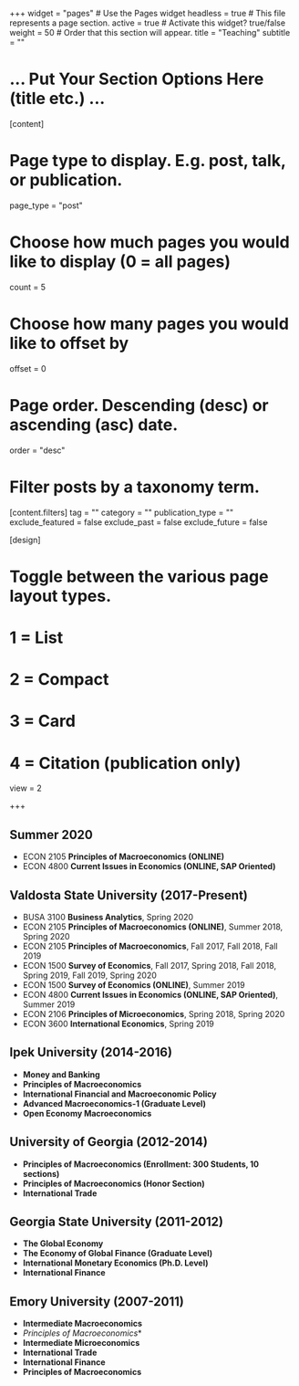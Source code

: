 +++
widget = "pages"  # Use the Pages widget
headless = true  # This file represents a page section.
active = true  # Activate this widget? true/false
weight = 50  # Order that this section will appear.
title = "Teaching"
subtitle = ""
# ... Put Your Section Options Here (title etc.) ...

[content]
  # Page type to display. E.g. post, talk, or publication.
  page_type = "post"
  
  # Choose how much pages you would like to display (0 = all pages)
  count = 5
  
  # Choose how many pages you would like to offset by
  offset = 0

  # Page order. Descending (desc) or ascending (asc) date.
  order = "desc"

  # Filter posts by a taxonomy term.
  [content.filters]
    tag = ""
    category = ""
    publication_type = ""
    exclude_featured = false
    exclude_past = false
    exclude_future = false
    
[design]
  # Toggle between the various page layout types.
  #   1 = List
  #   2 = Compact
  #   3 = Card
  #   4 = Citation (publication only)
  view = 2



+++


## Summer 2020

* ECON 2105 **Principles of Macroeconomics (ONLINE)**
* ECON 4800 **Current Issues in Economics (ONLINE, SAP Oriented)**

## Valdosta State University (2017-Present)
* BUSA 3100 **Business Analytics**, Spring 2020
* ECON 2105 **Principles of Macroeconomics (ONLINE)**, Summer 2018, Spring 2020
* ECON 2105 **Principles of Macroeconomics**, Fall 2017, Fall 2018, Fall 2019
* ECON 1500 **Survey of Economics**, Fall 2017, Spring 2018, Fall 2018, Spring 2019, Fall 2019, Spring 2020
* ECON 1500 **Survey of Economics (ONLINE)**,  Summer 2019
* ECON 4800 **Current Issues in Economics (ONLINE, SAP Oriented)**, Summer 2019
* ECON 2106 **Principles of Microeconomics**, Spring 2018, Spring 2020
* ECON 3600 **International Economics**, Spring 2019


## Ipek University (2014-2016)

* **Money and Banking**
* **Principles of Macroeconomics**
* **International Financial and Macroeconomic Policy**
* **Advanced Macroeconomics-1 (Graduate Level)**
* **Open Economy Macroeconomics**

## University of Georgia (2012-2014)
* **Principles of Macroeconomics (Enrollment: 300 Students, 10 sections)**
* **Principles of Macroeconomics (Honor Section)**
* **International Trade**

## Georgia State University (2011-2012)
* **The Global Economy**
* **The Economy of Global Finance (Graduate Level)**
* **International Monetary Economics (Ph.D. Level)**
* **International Finance**

## Emory University (2007-2011)
* **Intermediate Macroeconomics**
* *Principles of Macroeconomics**
* **Intermediate Microeconomics** 
* **International Trade**
* **International Finance**
* **Principles of Macroeconomics**



